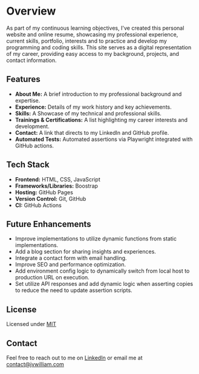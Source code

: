 # Overview

As part of my continuous learning objectives, I've created this personal website and online resume, showcasing my professional experience, current skills, portfolio, interests and to practice and develop my programming and coding skills. This site serves as a digital representation of my career, providing easy access to my background, projects, and contact information.

## Features
- **About Me:** A brief introduction to my professional background and expertise.
- **Experience:** Details of my work history and key achievements.
- **Skills:** A Showcase of my technical and professional skills.
- **Trainings & Certifications:** A list highlighting my career interests and development.
- **Contact:** A link that directs to my LinkedIn and GitHub profile.
- **Automated Tests:** Automated assertions via Playwright integrated with GitHub actions.

## Tech Stack
- **Frontend:** HTML, CSS, JavaScript
- **Frameworks/Libraries:** Boostrap
- **Hosting:** GitHub Pages
- **Version Control:** Git, GitHub
- **CI:** GitHub Actions

## Future Enhancements
- Improve implementations to utilize dynamic functions from static implementations.
- Add a blog section for sharing insights and experiences.
- Integrate a contact form with email handling.
- Improve SEO and performance optimization.
- Add environment config logic to dynamically switch from local host to production URL on execution.
- Set utilize API responses and add dynamic logic when asserting copies to reduce the need to update assertion scripts.

## License
Licensed under [MIT](https://github.com/StartBootstrap/startbootstrap-resume/blob/master/LICENSE)

## Contact
Feel free to reach out to me on [LinkedIn](https://www.linkedin.com/in/jvwilliamandal/) or email me at [contact@jvwilliam.com](mailto:contact@jvwilliam.com)
